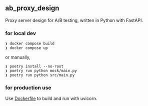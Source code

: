 ## ab_proxy_design
Proxy server design for A/B testing, written in Python with FastAPI.

### for local dev
```
❯ docker compose build
❯ docker compose up
```

or manually, 

```
❯ poetry install --no-root
❯ poetry run python mock/main.py
❯ poetry run python src/main.py
```

### for production use
Use [Dockerfile](./Dockerfile) to build and run with uvicorn.
